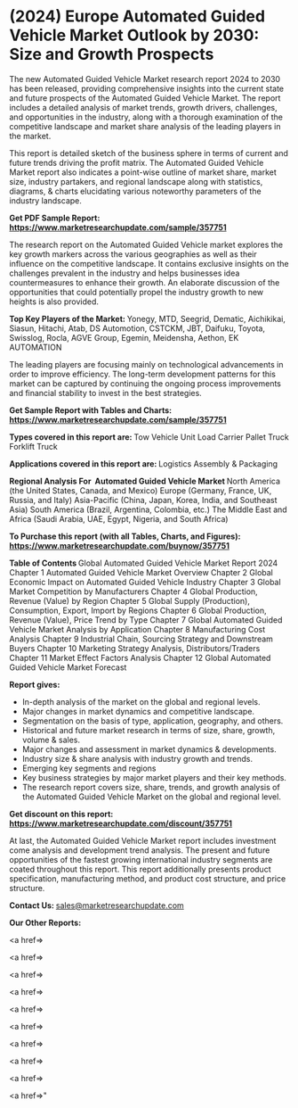 # (2024) Europe Automated Guided Vehicle Market Outlook by 2030: Size and Growth Prospects

The new Automated Guided Vehicle Market research report 2024 to 2030 has been released, providing comprehensive insights into the current state and future prospects of the Automated Guided Vehicle Market. The report includes a detailed analysis of market trends, growth drivers, challenges, and opportunities in the industry, along with a thorough examination of the competitive landscape and market share analysis of the leading players in the market.

This report is detailed sketch of the business sphere in terms of current and future trends driving the profit matrix. The Automated Guided Vehicle Market report also indicates a point-wise outline of market share, market size, industry partakers, and regional landscape along with statistics, diagrams, &amp; charts elucidating various noteworthy parameters of the industry landscape.

<strong><b>Get PDF Sample Report: <a href=https://www.marketresearchupdate.com/sample/357751>https://www.marketresearchupdate.com/sample/357751</a></b></strong>

The research report on the Automated Guided Vehicle market explores the key growth markers across the various geographies as well as their influence on the competitive landscape. It contains exclusive insights on the challenges prevalent in the industry and helps businesses idea countermeasures to enhance their growth. An elaborate discussion of the opportunities that could potentially propel the industry growth to new heights is also provided.

<strong><b>Top Key Players of the Market:
</b></strong>Yonegy, MTD, Seegrid, Dematic, Aichikikai, Siasun, Hitachi, Atab, DS Automotion, CSTCKM, JBT, Daifuku, Toyota, Swisslog, Rocla, AGVE Group, Egemin, Meidensha, Aethon, EK AUTOMATION<strong><b>
</b></strong>

The leading players are focusing mainly on technological advancements in order to improve efficiency. The long-term development patterns for this market can be captured by continuing the ongoing process improvements and financial stability to invest in the best strategies.

<strong><b>Get Sample Report with Tables and Charts: <a href=https://www.marketresearchupdate.com/sample/357751>https://www.marketresearchupdate.com/sample/357751</a></b></strong>

<strong><b>Types covered in this report are:
</b></strong>Tow Vehicle
Unit Load Carrier
Pallet Truck
Forklift Truck<strong><b>
</b></strong>

<strong><b>Applications covered in this report are:
</b></strong>Logistics
Assembly & Packaging<strong><b>
</b></strong>

<strong><b>Regional Analysis For  Automated Guided Vehicle Market</b></strong><strong><b>
</b></strong>North America (the United States, Canada, and Mexico)
Europe (Germany, France, UK, Russia, and Italy)
Asia-Pacific (China, Japan, Korea, India, and Southeast Asia)
South America (Brazil, Argentina, Colombia, etc.)
The Middle East and Africa (Saudi Arabia, UAE, Egypt, Nigeria, and South Africa)

<strong><b>To Purchase this report (with all Tables, Charts, and Figures): <a href=https://www.marketresearchupdate.com/buynow/357751>https://www.marketresearchupdate.com/buynow/357751</a></b></strong>

<strong><b>Table of Contents</b></strong><strong><b>
</b></strong>Global Automated Guided Vehicle Market Report 2024
Chapter 1 Automated Guided Vehicle Market Overview
Chapter 2 Global Economic Impact on Automated Guided Vehicle Industry
Chapter 3 Global Market Competition by Manufacturers
Chapter 4 Global Production, Revenue (Value) by Region
Chapter 5 Global Supply (Production), Consumption, Export, Import by Regions
Chapter 6 Global Production, Revenue (Value), Price Trend by Type
Chapter 7 Global Automated Guided Vehicle Market Analysis by Application
Chapter 8 Manufacturing Cost Analysis
Chapter 9 Industrial Chain, Sourcing Strategy and Downstream Buyers
Chapter 10 Marketing Strategy Analysis, Distributors/Traders
Chapter 11 Market Effect Factors Analysis
Chapter 12 Global Automated Guided Vehicle Market Forecast

<strong><b>Report gives:</b></strong>

- In-depth analysis of the market on the global and regional levels.
- Major changes in market dynamics and competitive landscape.
- Segmentation on the basis of type, application, geography, and others.
- Historical and future market research in terms of size, share, growth, volume &amp; sales.
- Major changes and assessment in market dynamics &amp; developments.
- Industry size &amp; share analysis with industry growth and trends.
- Emerging key segments and regions
- Key business strategies by major market players and their key methods.
- The research report covers size, share, trends, and growth analysis of the Automated Guided Vehicle Market on the global and regional level.

<strong><b>Get discount on this report: <a href=https://www.marketresearchupdate.com/discount/357751>https://www.marketresearchupdate.com/discount/357751</a></b></strong>

At last, the Automated Guided Vehicle Market report includes investment come analysis and development trend analysis. The present and future opportunities of the fastest growing international industry segments are coated throughout this report. This report additionally presents product specification, manufacturing method, and product cost structure, and price structure.

<strong><b>Contact Us:
</b></strong>sales@marketresearchupdate.com

<strong>Our Other Reports:</strong>

<a href=></a>

<a href=></a>

<a href=></a>

<a href=></a>

<a href=></a>

<a href=></a>

<a href=></a>

<a href=></a>

<a href=></a>

<a href=></a>"
